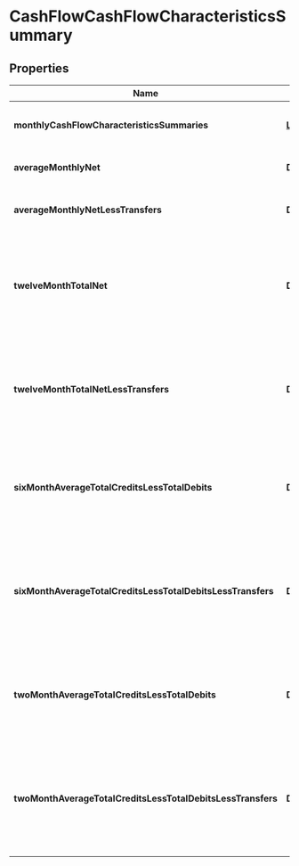

# CashFlowCashFlowCharacteristicsSummary


## Properties

| Name | Type | Description | Notes |
|------------ | ------------- | ------------- | -------------|
|**monthlyCashFlowCharacteristicsSummaries** | [**List&lt;CashFlowMonthlyCashFlowCharacteristicsSummaries&gt;**](CashFlowMonthlyCashFlowCharacteristicsSummaries.md) | List of attributes for each month |  [optional] |
|**averageMonthlyNet** | **Double** | Average monthly net amount |  |
|**averageMonthlyNetLessTransfers** | **Double** | Average monthly net less transfers |  |
|**twelveMonthTotalNet** | **Double** | Sum of all monthly (Total Credits - Total Debits) each month by the account |  |
|**twelveMonthTotalNetLessTransfers** | **Double** | Sum of all monthly (Total Credits - Total Debits) without transfers by the account |  |
|**sixMonthAverageTotalCreditsLessTotalDebits** | **Double** | 6 Month Average (Total Credits - Total Debits) across all accounts |  |
|**sixMonthAverageTotalCreditsLessTotalDebitsLessTransfers** | **Double** | 6 Month Average (Total Credits - Total Debits) - (Without Transfers) across all accounts |  |
|**twoMonthAverageTotalCreditsLessTotalDebits** | **Double** | 2 Month Average (Total Credits - Total Debits) across all accounts |  |
|**twoMonthAverageTotalCreditsLessTotalDebitsLessTransfers** | **Double** | 2 Month Average (Total Credits - Total Debits) - (Without Transfers) across all accounts |  [optional] |



